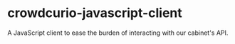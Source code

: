 # crowdcurio-javascript-client
A JavaScript client to ease the burden of interacting with our cabinet's API.

